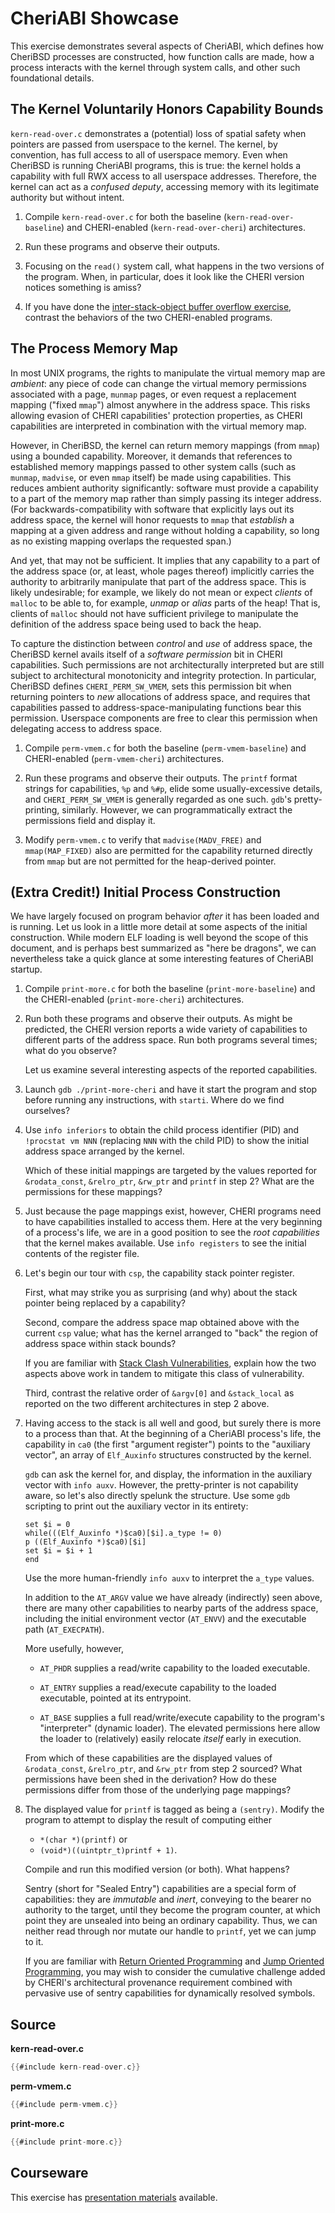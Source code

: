 # CheriABI Showcase

This exercise demonstrates several aspects of CheriABI, which defines how
CheriBSD processes are constructed, how function calls are made, how a process
interacts with the kernel through system calls, and other such foundational
details.

## The Kernel Voluntarily Honors Capability Bounds

`kern-read-over.c` demonstrates a (potential) loss of spatial safety when
pointers are passed from userspace to the kernel.  The kernel, by convention,
has full access to all of userspace memory.  Even when CheriBSD is running
CheriABI programs, this is true: the kernel holds a capability with full RWX
access to all userspace addresses.  Therefore, the kernel can act as a
*confused deputy*, accessing memory with its legitimate authority but without
intent.

1. Compile `kern-read-over.c` for both the baseline (`kern-read-over-baseline`)
   and CHERI-enabled (`kern-read-over-cheri`) architectures.

2. Run these programs and observe their outputs.

3. Focusing on the `read()` system call, what happens in the two versions of the
   program.  When, in particular, does it look like the CHERI version notices
   something is amiss?

4. If you have done the [inter-stack-object buffer overflow
   exercise](../buffer-overflow-stack), contrast the behaviors of the two
   CHERI-enabled programs.

## The Process Memory Map

In most UNIX programs, the rights to manipulate the virtual memory map are
*ambient*: any piece of code can change the virtual memory permissions
associated with a page, `munmap` pages, or even request a replacement mapping
("fixed `mmap`") almost anywhere in the address space.  This risks allowing
evasion of CHERI capabilities' protection properties, as CHERI capabilities are
interpreted in combination with the virtual memory map.

However, in CheriBSD, the kernel can return memory mappings (from `mmap`) using
a bounded capability.  Moreover, it demands that references to established
memory mappings passed to other system calls (such as `munmap`, `madvise`, or
even `mmap` itself) be made using capabilities.  This reduces ambient authority
significantly: software must provide a capability to a part of the memory map
rather than simply passing its integer address.  (For backwards-compatibility
with software that explicitly lays out its address space, the kernel will honor
requests to `mmap` that *establish* a mapping at a given address and range
without holding a capability, so long as no existing mapping overlaps the
requested span.)

And yet, that may not be sufficient.  It implies that any capability to a part
of the address space (or, at least, whole pages thereof) implicitly carries the
authority to arbitrarily manipulate that part of the address space.  This is
likely undesirable; for example, we likely do not mean or expect *clients* of
`malloc` to be able to, for example, *unmap* or *alias* parts of the heap!  That
is, clients of `malloc` should not have sufficient privilege to manipulate the
definition of the address space being used to back the heap.

To capture the distinction between *control* and *use* of address space, the
CheriBSD kernel avails itself of a *software permission* bit in CHERI
capabilities.  Such permissions are not architecturally interpreted but are
still subject to architectural monotonicity and integrity protection.
In particular, CheriBSD defines `CHERI_PERM_SW_VMEM`, sets
this permission bit when returning pointers to *new* allocations of address
space, and requires that capabilities passed to address-space-manipulating
functions bear this permission.  Userspace components are free to clear this
permission when delegating access to address space.

1. Compile `perm-vmem.c` for both the baseline (`perm-vmem-baseline`) and
   CHERI-enabled (`perm-vmem-cheri`) architectures.

2. Run these programs and observe their outputs.  The `printf` format strings
   for capabilities, `%p` and `%#p`, elide some usually-excessive details, and
   `CHERI_PERM_SW_VMEM` is generally regarded as one such.  `gdb`'s
   pretty-printing, similarly.  However, we can programmatically extract the
   permissions field and display it.

3. Modify `perm-vmem.c` to verify that `madvise(MADV_FREE)` and
   `mmap(MAP_FIXED)` also are permitted for the capability returned directly
   from `mmap` but are not permitted for the heap-derived pointer.

## (Extra Credit!) Initial Process Construction

We have largely focused on program behavior *after* it has been loaded and is
running.  Let us look in a little more detail at some aspects of the initial
construction.  While modern ELF loading is well beyond the scope of this
document, and is perhaps best summarized as "here be dragons", we can
nevertheless take a quick glance at some interesting features of CheriABI
startup.

1. Compile `print-more.c` for both the baseline (`print-more-baseline`) and the
   CHERI-enabled (`print-more-cheri`) architectures.

2. Run both these programs and observe their outputs.  As might be predicted,
   the CHERI version reports a wide variety of capabilities to different parts
   of the address space.  Run both programs several times; what do you observe?

   Let us examine several interesting aspects of the reported capabilities.

3. Launch `gdb ./print-more-cheri` and have it start the program and stop before
   running any instructions, with `starti`.  Where do we find ourselves?

4. Use `info inferiors` to obtain the child process identifier (PID) and
   `!procstat vm NNN` (replacing `NNN` with the child PID) to show the initial
   address space arranged by the kernel.

   Which of these initial mappings are targeted by the values reported for
   `&rodata_const`, `&relro_ptr`, `&rw_ptr` and `printf` in step 2?  What are
   the permissions for these mappings?

5. Just because the page mappings exist, however, CHERI programs need to have
   capabilities installed to access them.  Here at the very beginning of a
   process's life, we are in a good position to see the *root capabilities*
   that the kernel makes available.  Use `info registers` to see the initial
   contents of the register file.

6. Let's begin our tour with `csp`, the capability stack pointer register.

   First, what may strike you as surprising (and why) about the stack pointer
   being replaced by a capability?

   Second, compare the address space map obtained above with the current `csp`
   value; what has the kernel arranged to "back" the region of address space
   within stack bounds?

   If you are familiar with [Stack Clash
   Vulnerabilities](https://blog.qualys.com/vulnerabilities-threat-research/2017/06/19/the-stack-clash),
   explain how the two aspects above work in tandem to mitigate this class of
   vulnerability.

   Third, contrast the relative order of `&argv[0]` and `&stack_local` as
   reported on the two different architectures in step 2 above.

7. Having access to the stack is all well and good, but surely there is more to
   a process than that.  At the beginning of a CheriABI process's life, the
   capability in `ca0` (the first "argument register") points to the "auxiliary
   vector", an array of `Elf_Auxinfo` structures constructed by the kernel.

   `gdb` can ask the kernel for, and display, the information in the auxiliary
   vector with `info auxv`.  However, the pretty-printer is not capability
   aware, so let's also directly spelunk the structure.  Use some `gdb`
   scripting to print out the auxiliary vector in its entirety:
   ```
   set $i = 0
   while(((Elf_Auxinfo *)$ca0)[$i].a_type != 0)
   p ((Elf_Auxinfo *)$ca0)[$i]
   set $i = $i + 1
   end
   ```
   Use the more human-friendly `info auxv` to interpret the `a_type` values.

   In addition to the `AT_ARGV` value we have already (indirectly) seen above,
   there are many other capabilities to nearby parts of the address space,
   including the initial environment vector (`AT_ENVV`) and the executable path
   (`AT_EXECPATH`).

   More usefully, however,

   - `AT_PHDR` supplies a read/write capability to the loaded executable.

   - `AT_ENTRY` supplies a read/execute capability to the loaded executable,
     pointed at its entrypoint.

   - `AT_BASE` supplies a full read/write/execute capability to the program's
     "interpreter" (dynamic loader).  The elevated permissions here allow the
     loader to (relatively) easily relocate *itself* early in execution.

   From which of these capabilities are the displayed values of `&rodata_const`,
   `&relro_ptr`, and `&rw_ptr` from step 2 sourced?  What permissions have been
   shed in the derivation?  How do these permissions differ from those of the
   underlying page mappings?

8. The displayed value for `printf` is tagged as being a `(sentry)`.
   Modify the program to attempt to display the result of computing either

   - `*(char *)(printf)` or
   - `(void*)((uintptr_t)printf + 1)`.

   Compile and run this modified version (or both).  What happens?

   Sentry (short for "Sealed Entry") capabilities are a special form of
   capabilities: they are *immutable* and *inert*, conveying to the bearer no
   authority to the target, until they become the program counter, at which
   point they are unsealed into being an ordinary capability.  Thus, we can
   neither read through nor mutate our handle to `printf`, yet we can jump to
   it.

   If you are familiar with [Return Oriented
   Programming](https://hovav.net/ucsd/dist/geometry.pdf) and [Jump Oriented
   Programming](https://www.csc2.ncsu.edu/faculty/xjiang4/pubs/ASIACCS11.pdf),
   you may wish to consider the cumulative challenge added by CHERI's
   architectural provenance requirement combined with pervasive use of sentry
   capabilities for dynamically resolved symbols.

## Source

**kern-read-over.c**
```C
{{#include kern-read-over.c}}
```

**perm-vmem.c**
```C
{{#include perm-vmem.c}}
```

**print-more.c**
```C
{{#include print-more.c}}
```

## Courseware

This exercise has [presentation materials](./cheriabi.pptx) available.
